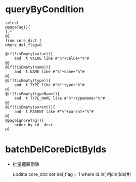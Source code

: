 queryByCondition
===


    select 
    @pageTag(){
    t.*
    @}
    from core_dict t
    where del_flag=0  

    @if(!isEmpty(value)){
        and  t.VALUE like #"%"+value+"%"#
    @}
    @if(!isEmpty(name)){
        and  t.NAME like #"%"+name+"%"#
    @}
    @if(!isEmpty(type)){
        and  t.TYPE like #"%"+type+"%"#
    @}
    @if(!isEmpty(typeName)){
        and  t.TYPE_NAME like #"%"+typeName+"%"#
    @}
    @if(!isEmpty(parent)){
        and  t.PARENT like #"%"+parent+"%"#
    @}
	@pageIgnoreTag(){
		order by id  desc
	@}
	    
    
    

batchDelCoreDictByIds
===

* 批量邏輯刪除

    update core_dict set del_flag = 1 where id in( #join(ids)#)
    
